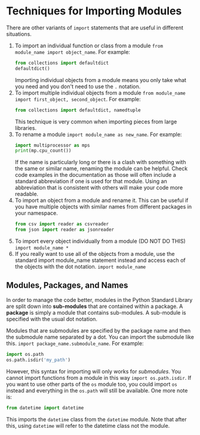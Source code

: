 # Techniques for Importing Modules
There are other variants of `import` statements that are useful in different situations.

1. To import an individual function or class from a module
   `from module_name import object_name`. For example:
   ```python
   from collections import defaultdict
   defaultdict()
   ```
   Importing individual objects from a module means you only take what you need and you don't need to use the `.` notation.
2. To import multiple individual objects from a module
   `from module_name import first_object, second_object`. For example:
   ```python
   from collections import defaultdict, namedtuple
   ```
   This technique is very common when importing pieces from large libraries.
3. To rename a module
   `import module_name as new_name`. For example:
   ```python
   import multiprocessor as mps
   print(mp.cpu_count())
   ```
   If the name is particularly long or there is a clash with something with the same or similar name, renaming the module can be helpful. Check code examples in the documentation as those will often include a standard abbreviation if one is used for that module. Using an abbreviation that is consistent with others will make your code more readable.
4. To import an object from a module and rename it.
   This can be useful if you have multiple objects with similar names from different packages in your namespace.
   ```python
   from csv import reader as csvreader
   from json import reader as jsonreader
   ```
5. To import every object individually from a module (DO NOT DO THIS)
   `import module_name *`
6. If you really want to use all of the objects from a module, use the standard import module_name statement instead and access each of the objects with the dot notation. `import module_name`

## Modules, Packages, and Names
In order to manage the code better, modules in the Python Standard Library are split down into **sub-modules** that are contained within a package. A **package** is simply a module that contains sub-modules. A sub-module is specified with the usual dot notation.

Modules that are submodules are specified by the package name and then the submodule name separated by a dot. You can import the submodule like this.
`import package_name.submodule_name`. For example:
```python
import os.path
os.path.isdir('my_path')
```
However, this syntax for importing will only works for *submodules*. You cannot import functions from a module in this way `import os.path.isdir`. If you want to use other parts of the `os` module too, you could import `os` instead and everything in the `os.path` will still be available. One more note is:

```python
from datetime import datetime
```
This imports the `datetime` class from the `datetime` module. Note that after this, using `datetime` will refer to the datetime class not the module.

